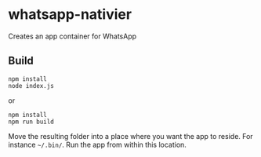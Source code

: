 # whatsapp-nativier
Creates an app container for WhatsApp

## Build

```
npm install
node index.js
```

or

```
npm install
npm run build
```

Move the resulting folder into a place where you want the app to reside. For instance `~/.bin/`. Run the app from within this location.
